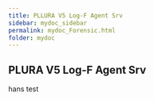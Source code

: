 ```yaml
---
title: PLLURA V5 Log-F Agent Srv
sidebar: mydoc_sidebar
permalink: mydoc_Forensic.html
folder: mydoc
---
```


## PLURA V5 Log-F Agent Srv 

hans test